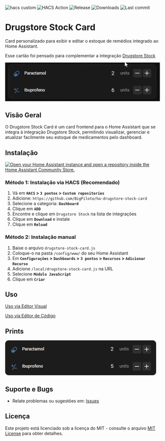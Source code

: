 ![hacs custom](https://img.shields.io/badge/hacs-custom-orange.svg)
![HACS Action](https://github.com/BigPiloto/ha-drugstore-stock-card/actions/workflows/validate.yaml/badge.svg)
![Release](https://img.shields.io/github/v/release/BigPiloto/ha-drugstore-stock-card.svg)
![Downloads](https://img.shields.io/github/downloads/BigPiloto/ha-drugstore-stock-card/total.svg)
![Last commit](https://img.shields.io/github/last-commit/BigPiloto/ha-drugstore-stock-card.svg)

<!-- ![HACS Default](https://img.shields.io/badge/HACS-Default-blue.svg) Colocar na linha 2-->

# Drugstore Stock Card

Card personalizado para exibir e editar o estoque de remédios integrado ao Home Assistant.

Esse cartão foi pensado para complementar a integração [Drugstore Stock](https://github.com/BigPiloto/ha-drugstore-stock)

![Preview of Drugstore Stock Card Gif](images/exemplo_card.gif)

## Visão Geral

O Drugstore Stock Card é um card frontend para o Home Assistant que se integra à integração Drugstore Stock, permitindo visualizar, gerenciar e atualizar facilmente seu estoque de medicamentos pelo dashboard.

## Instalação

[![Open your Home Assistant instance and open a repository inside the Home Assistant Community Store.](https://my.home-assistant.io/badges/hacs_repository.svg)](https://my.home-assistant.io/redirect/hacs_repository/?owner=BigPiloto&repository=ha-drugstore-stock-card&category=plugin)

### Método 1: Instalação via HACS (Recomendado)
1. Vá em **`HACS` > `3 pontos` > `Custom repositories`**
2. Adicione: `https://github.com/BigPiloto/ha-drugstore-stock-card`
3. Selecione a categoria: **`Dashboard`**
4. Clique em **`ADD`**
5. Encontre e clique em `Drugstore Stock` na lista de integrações
6. Clique em **`Download`** e instale
7. Clique em **`Reload`**

### Método 2: Instalação manual
1. Baixe o arquivo `drugstore-stock-card.js`
2. Coloque-o na pasta `/config/www/` do seu Home Assistant
3. Em **`Configurações` > `Dashboards` > `3 pontos` > `Recursos` > `Adicionar Recurso`**
4. Adicione `/local/drugstore-stock-card.js` na URL
5. Selecione **`Módulo JavaScript`**
6. Clique em **`Criar`**

## Uso

[Uso via Editor Visual](documentation/examples-ui.pt-BR.md)

[Uso via Editor de Código](documentation/examples-code.pt-BR.md)

## Prints

![Preview of Drugstore Stock Card](images/preview_card.png)

## Suporte e Bugs

- Relate problemas ou sugestões em: [Issues](https://github.com/BigPiloto/ha-drugstore-stock-card/issues)

## Licença

Este projeto está licenciado sob a licença do MIT - consulte o arquivo [MIT License](LICENSE) para obter detalhes.

